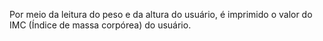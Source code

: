 Por meio da leitura do peso e da altura do usuário, é imprimido o valor do IMC (Índice de massa corpórea) do usuário. 
